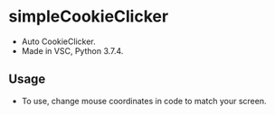 # simpleCookieClicker
* Auto CookieClicker.
* Made in VSC, Python 3.7.4.

## Usage
* To use, change mouse coordinates in code to match your screen.
